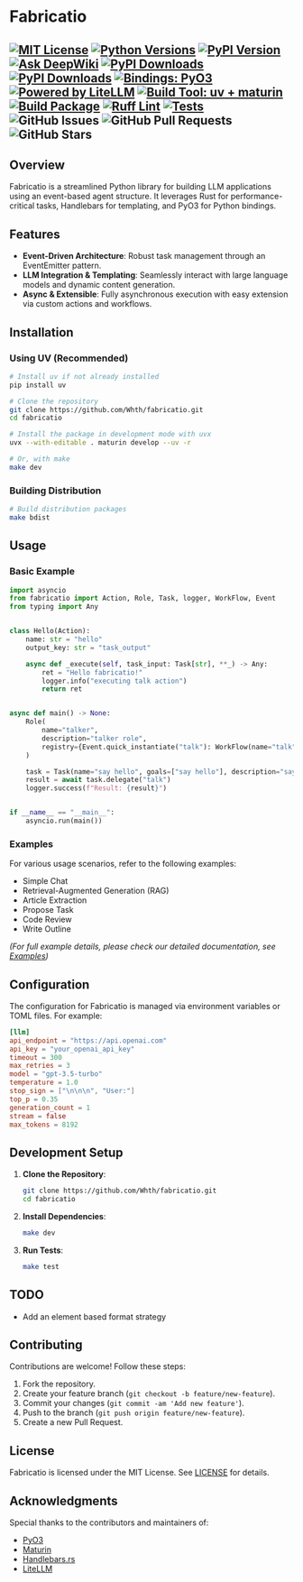 # Fabricatio

[![MIT License](https://img.shields.io/badge/license-MIT-blue.svg)](LICENSE)
[![Python Versions](https://img.shields.io/pypi/pyversions/fabricatio)](https://pypi.org/project/fabricatio/)
[![PyPI Version](https://img.shields.io/pypi/v/fabricatio)](https://pypi.org/project/fabricatio/)
[![Ask DeepWiki](https://deepwiki.com/badge.svg)](https://deepwiki.com/Whth/fabricatio)
[![PyPI Downloads](https://static.pepy.tech/badge/fabricatio/week)](https://pepy.tech/projects/fabricatio)
[![PyPI Downloads](https://static.pepy.tech/badge/fabricatio)](https://pepy.tech/projects/fabricatio)
[![Bindings: PyO3](https://img.shields.io/badge/bindings-pyo3-green)](https://github.com/PyO3/pyo3)
[![Powered by LiteLLM](https://img.shields.io/badge/Powered%20by-LiteLLM-blue)](https://github.com/BerriAI/litellm)
[![Build Tool: uv + maturin](https://img.shields.io/badge/built%20with-uv%20%2B%20maturin-orange)](https://github.com/astral-sh/uv)
[![Build Package](https://github.com/Whth/fabricatio/actions/workflows/build-package.yaml/badge.svg)](https://github.com/Whth/fabricatio/actions/workflows/build-package.yaml)
[![Ruff Lint](https://github.com/Whth/fabricatio/actions/workflows/ruff.yaml/badge.svg)](https://github.com/Whth/fabricatio/actions/workflows/ruff.yaml)
[![Tests](https://github.com/Whth/fabricatio/actions/workflows/tests.yaml/badge.svg)](https://github.com/Whth/fabricatio/actions/workflows/tests.yaml)
![GitHub Issues](https://img.shields.io/github/issues/Whth/fabricatio)
![GitHub Pull Requests](https://img.shields.io/github/issues-pr/Whth/fabricatio)
![GitHub Stars](https://img.shields.io/github/stars/Whth/fabricatio)
---

## Overview

Fabricatio is a streamlined Python library for building LLM applications using an event-based agent structure. It
leverages Rust for performance-critical tasks, Handlebars for templating, and PyO3 for Python bindings.

## Features

- **Event-Driven Architecture**: Robust task management through an EventEmitter pattern.
- **LLM Integration & Templating**: Seamlessly interact with large language models and dynamic content generation.
- **Async & Extensible**: Fully asynchronous execution with easy extension via custom actions and workflows.

## Installation

### Using UV (Recommended)

```bash
# Install uv if not already installed
pip install uv

# Clone the repository
git clone https://github.com/Whth/fabricatio.git
cd fabricatio

# Install the package in development mode with uvx
uvx --with-editable . maturin develop --uv -r

# Or, with make
make dev
```

### Building Distribution

```bash
# Build distribution packages
make bdist
```

## Usage

### Basic Example

```python
import asyncio
from fabricatio import Action, Role, Task, logger, WorkFlow, Event
from typing import Any


class Hello(Action):
    name: str = "hello"
    output_key: str = "task_output"

    async def _execute(self, task_input: Task[str], **_) -> Any:
        ret = "Hello fabricatio!"
        logger.info("executing talk action")
        return ret


async def main() -> None:
    Role(
        name="talker",
        description="talker role",
        registry={Event.quick_instantiate("talk"): WorkFlow(name="talk", steps=(Hello,))}
    )

    task = Task(name="say hello", goals=["say hello"], description="say hello to the world")
    result = await task.delegate("talk")
    logger.success(f"Result: {result}")


if __name__ == "__main__":
    asyncio.run(main())
```

### Examples

For various usage scenarios, refer to the following examples:

- Simple Chat
- Retrieval-Augmented Generation (RAG)
- Article Extraction
- Propose Task
- Code Review
- Write Outline

_(For full example details, please check our detailed documentation, see [Examples](./examples))_

## Configuration

The configuration for Fabricatio is managed via environment variables or TOML files. For example:

```toml
[llm]
api_endpoint = "https://api.openai.com"
api_key = "your_openai_api_key"
timeout = 300
max_retries = 3
model = "gpt-3.5-turbo"
temperature = 1.0
stop_sign = ["\n\n\n", "User:"]
top_p = 0.35
generation_count = 1
stream = false
max_tokens = 8192
```

## Development Setup

1. **Clone the Repository**:
    ```bash
    git clone https://github.com/Whth/fabricatio.git
    cd fabricatio
    ```
2. **Install Dependencies**:
    ```bash
    make dev
    ```
3. **Run Tests**:
    ```bash
    make test
    ```

## TODO

- Add an element based format strategy

## Contributing

Contributions are welcome! Follow these steps:

1. Fork the repository.
2. Create your feature branch (`git checkout -b feature/new-feature`).
3. Commit your changes (`git commit -am 'Add new feature'`).
4. Push to the branch (`git push origin feature/new-feature`).
5. Create a new Pull Request.

## License

Fabricatio is licensed under the MIT License. See [LICENSE](LICENSE) for details.

## Acknowledgments

Special thanks to the contributors and maintainers of:

- [PyO3](https://github.com/PyO3/pyo3)
- [Maturin](https://github.com/PyO3/maturin)
- [Handlebars.rs](https://github.com/sunng87/handlebars-rust)
- [LiteLLM](https://github.com/BerriAI/litellm)
